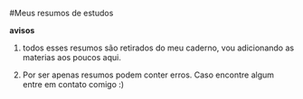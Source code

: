 

#Meus resumos de estudos

__avisos__

1. todos esses resumos são retirados do meu caderno, vou adicionando as materias aos poucos aqui.

2. Por ser apenas resumos podem conter erros. Caso encontre algum entre em contato comigo :)


